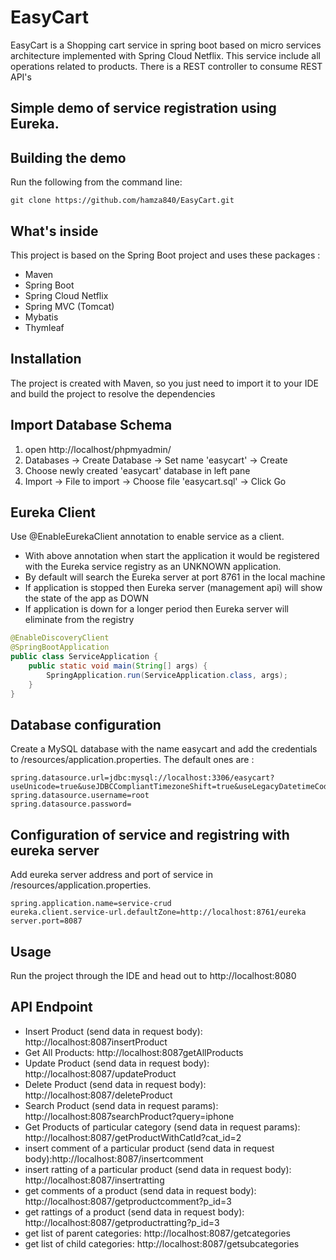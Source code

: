 # EasyCart
EasyCart is a Shopping cart service in spring boot based on micro services architecture implemented with Spring Cloud Netflix.
This service include all operations related to products. There is a REST controller to consume REST API's

## Simple demo of service registration using Eureka.



## Building the demo

Run the following from the command line:
```
git clone https://github.com/hamza840/EasyCart.git

```

## What's inside

This project is based on the Spring Boot project and uses these packages :

- Maven
- Spring Boot
- Spring Cloud Netflix
- Spring MVC (Tomcat)
- Mybatis
- Thymleaf

## Installation

The project is created with Maven, so you just need to import it to your IDE and build the project to resolve the dependencies

## Import Database Schema

1. open http://localhost/phpmyadmin/
2. Databases -> Create Database -> Set name 'easycart' -> Create
3. Choose newly created 'easycart' database in left pane
4. Import -> File to import -> Choose file 'easycart.sql' -> Click Go

## Eureka Client

Use @EnableEurekaClient annotation to enable service as a client.
- With above annotation when start the application it would be registered with the Eureka service registry as an UNKNOWN application.
- By default will search the Eureka server at port 8761 in the local machine
- If application is stopped then Eureka server (management api) will show the state of the app as DOWN
- If application is down for a longer period then Eureka server will eliminate from the registry

```java
@EnableDiscoveryClient
@SpringBootApplication
public class ServiceApplication {
	public static void main(String[] args) {
		SpringApplication.run(ServiceApplication.class, args);
	}
}
```

## Database configuration

Create a MySQL database with the name easycart and add the credentials to /resources/application.properties.
The default ones are :

```
spring.datasource.url=jdbc:mysql://localhost:3306/easycart?useUnicode=true&useJDBCCompliantTimezoneShift=true&useLegacyDatetimeCode=false&serverTimezone=UTC
spring.datasource.username=root
spring.datasource.password=
```

## Configuration of service and registring with eureka server

Add eureka server address and port of service in /resources/application.properties.

```
spring.application.name=service-crud
eureka.client.service-url.defaultZone=http://localhost:8761/eureka
server.port=8087
```

## Usage

Run the project through the IDE and head out to http://localhost:8080

## API Endpoint

- Insert Product (send data in request body): http://localhost:8087insertProduct
- Get All Products: http://localhost:8087getAllProducts
- Update Product (send data in request body): http://localhost:8087/updateProduct
- Delete Product (send data in request body): http://localhost:8087/deleteProduct
- Search Product (send data in request params): http://localhost:8087searchProduct?query=iphone
- Get Products of particular category (send data in request params): http://localhost:8087/getProductWithCatId?cat_id=2
- insert comment of a particular product (send data in request body):http://localhost:8087/insertcomment
- insert ratting of a particular product (send data in request body): http://localhost:8087/insertratting
- get comments of a product (send data in request body): http://localhost:8087/getproductcomment?p_id=3
- get rattings of a product (send data in request body): http://localhost:8087/getproductratting?p_id=3
- get list of parent categories: http://localhost:8087/getcategories
- get list of child categories: http://localhost:8087/getsubcategories
